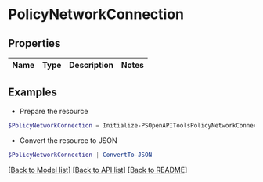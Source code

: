 # PolicyNetworkConnection
## Properties

Name | Type | Description | Notes
------------ | ------------- | ------------- | -------------

## Examples

- Prepare the resource
```powershell
$PolicyNetworkConnection = Initialize-PSOpenAPIToolsPolicyNetworkConnection 
```

- Convert the resource to JSON
```powershell
$PolicyNetworkConnection | ConvertTo-JSON
```

[[Back to Model list]](../README.md#documentation-for-models) [[Back to API list]](../README.md#documentation-for-api-endpoints) [[Back to README]](../README.md)


